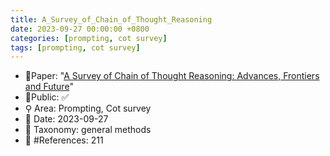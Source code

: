 ```yaml
---
title: A_Survey_of_Chain_of_Thought_Reasoning
date: 2023-09-27 00:00:00 +0800
categories: [prompting, cot survey]
tags: [prompting, cot survey]
---
```


- 📙Paper: "[A Survey of Chain of Thought Reasoning: Advances, Frontiers and Future](https://www.semanticscholar.org/paper/A-Survey-of-Chain-of-Thought-Reasoning%3A-Advances%2C-Chu-Chen/11a4284e335ba39330b59d9f42ca3272a6166991)"
- 🔑Public: ✅
- ⚲ Area: Prompting, Cot survey
- 📅 Date: 2023-09-27
- 🔎 Taxonomy: general methods
- 📝 #References: 211
